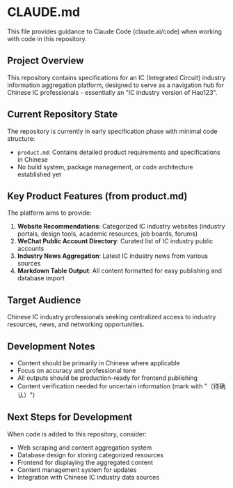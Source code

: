 # CLAUDE.md

This file provides guidance to Claude Code (claude.ai/code) when working with code in this repository.

## Project Overview

This repository contains specifications for an IC (Integrated Circuit) industry information aggregation platform, designed to serve as a navigation hub for Chinese IC professionals - essentially an "IC industry version of Hao123".

## Current Repository State

The repository is currently in early specification phase with minimal code structure:
- `product.md`: Contains detailed product requirements and specifications in Chinese
- No build system, package management, or code architecture established yet

## Key Product Features (from product.md)

The platform aims to provide:
1. **Website Recommendations**: Categorized IC industry websites (industry portals, design tools, academic resources, job boards, forums)
2. **WeChat Public Account Directory**: Curated list of IC industry public accounts
3. **Industry News Aggregation**: Latest IC industry news from various sources
4. **Markdown Table Output**: All content formatted for easy publishing and database import

## Target Audience

Chinese IC industry professionals seeking centralized access to industry resources, news, and networking opportunities.

## Development Notes

- Content should be primarily in Chinese where applicable
- Focus on accuracy and professional tone
- All outputs should be production-ready for frontend publishing
- Content verification needed for uncertain information (mark with "（待确认）")

## Next Steps for Development

When code is added to this repository, consider:
- Web scraping and content aggregation system
- Database design for storing categorized resources
- Frontend for displaying the aggregated content
- Content management system for updates
- Integration with Chinese IC industry data sources